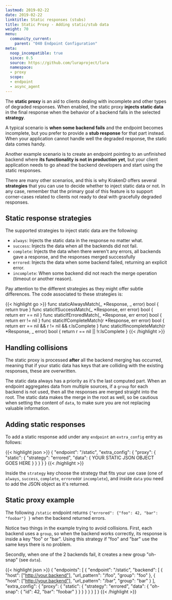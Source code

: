 ```yaml
---
lastmod: 2019-02-22
date: 2019-02-22
linktitle: Static responses (stubs)
title: Static Proxy - Adding static/stub data
weight: 70
menu:
  community_current:
    parent: "040 Endpoint Configuration"
meta:
  noop_incompatible: true
  since: 0.5
  source: https://github.com/luraproject/lura
  namespace:
  - proxy
  scope:
  - endpoint
  - async_agent
---
```

The **static proxy** is an aid to clients dealing with incomplete and other types of degraded responses. When enabled, the static proxy **injects static data** in the final response when the behavior of a backend falls in the selected **strategy**.

A typical scenario is **when some backend fails** and the endpoint becomes incomplete, but you prefer to provide a **stub response** for that part instead. When your application cannot handle well the degraded response, the static data comes handy.

Another example scenario is to create an endpoint pointing to an unfinished backend where **its functionality is not in production yet**, but your client application needs to go ahead the backend developers and start using the static responses.

There are many other scenarios, and this is why KrakenD offers several **strategies** that you can use to decide whether to inject static data or not. In any case, remember that the primary goal of this feature is to support corner-cases related to clients not ready to deal with gracefully degraded responses.

## Static response strategies
The supported strategies to inject static data are the following:

- `always`: Injects the static data in the response no matter what.
- `success`: Injects the data when all the backends did not fail.
- `complete`: Injects the data when there weren't any errors, all backends gave a response, and the responses merged successfully
- `errored`: Injects the data when some backend failed, returning an explicit error.
- `incomplete`: When some backend did not reach the merge operation (timeout or another reason).

Pay attention to the different strategies as they might offer subtle differences. The code associated to these strategies is:

{{< highlight go >}}
func staticAlwaysMatch(_ *Response, _ error) bool       { return true }
func staticIfSuccessMatch(_ *Response, err error) bool  { return err == nil }
func staticIfErroredMatch(_ *Response, err error) bool  { return err != nil }
func staticIfCompleteMatch(r *Response, err error) bool { return err == nil && r != nil && r.IsComplete }
func staticIfIncompleteMatch(r *Response, _ error) bool { return r == nil || !r.IsComplete }
{{< /highlight >}}



## Handling collisions
The static proxy is processed **after** all the backend merging has occurred, meaning that if your static data has keys that are colliding with the existing responses, these are overwritten.

The static data always has a priority as it's the last computed part. When an endpoint aggregates data from multiple sources, if a `group` for each backend is not used, then all the responses are merged straight into the root. The static data makes the merge in the root as well, so be cautious when setting the content of `data`, to make sure you are not replacing valuable information.

## Adding static responses
To add a static response add under any `endpoint` an `extra_config` entry as follows:

{{< highlight json >}}
{
    "endpoint": "/static",
    "extra_config": {
        "proxy": {
            "static": {
                "strategy": "errored",
                "data": {
                    YOUR STATIC JSON OBJECT GOES HERE
                }
            }
        }
    }
}
{{< /highlight >}}

Inside the `strategy` key choose the strategy that fits your use case (one of `always`, `success`, `complete`, `errored`or `incomplete`), and inside `data` you need to add the JSON object as it's returned.

## Static proxy example
The following `/static` endpoint returns `{"errored": {"foo": 42, "bar": "foobar"} }` when the backend returned errors.

Notice two things in the example trying to avoid collisions.  First, each backend uses a `group`, so when the backend works correctly, its response is inside a key "foo" or "bar". Using this strategy if "foo" and "bar" use the same keys there is no problem.

Secondly, when one of the 2 backends fail, it creates a new group "oh-snap" (see `data`).

{{< highlight json >}}
{
    "endpoints": [
        {
            "endpoint": "/static",
            "backend": [
                {
                    "host": ["http://your.backend"],
                    "url_pattern": "/foo",
                    "group": "foo"
                },
                {
                    "host": ["http://your.backend"],
                    "url_pattern": "/bar",
                    "group": "bar"
                }
            ],
            "extra_config": {
                "proxy": {
                    "static": {
                        "strategy": "errored",
                        "data": {
                            "oh-snap": {
                                "id": 42,
                                "bar": "foobar"
                            }
                        }
                    }
                }
            }
        }
    ]
}
{{< /highlight >}}
